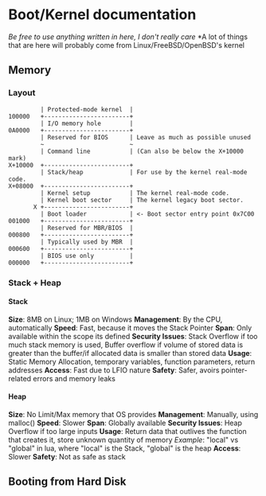 # Boot/Kernel documentation
*Be free to use anything written in here, I don't really care*
*A lot of things that are here will probably come from Linux/FreeBSD/OpenBSD's kernel

## Memory 

### Layout
```
         | Protected-mode kernel  |
100000   +------------------------+
         | I/O memory hole        |
0A0000   +------------------------+
         | Reserved for BIOS      | Leave as much as possible unused
         ~                        ~
         | Command line           | (Can also be below the X+10000 mark)
X+10000  +------------------------+
         | Stack/heap             | For use by the kernel real-mode code.
X+08000  +------------------------+
         | Kernel setup           | The kernel real-mode code.
         | Kernel boot sector     | The kernel legacy boot sector.
       X +------------------------+
         | Boot loader            | <- Boot sector entry point 0x7C00
001000   +------------------------+
         | Reserved for MBR/BIOS  |
000800   +------------------------+
         | Typically used by MBR  |
000600   +------------------------+
         | BIOS use only          |
000000   +------------------------+
```
### Stack + Heap

#### Stack

**Size**: 8MB on Linux; 1MB on Windows
**Management**: By the CPU, automatically
**Speed**: Fast, because it moves the Stack Pointer
**Span**: Only available within the scope its defined
**Security Issues**: Stack Overflow if too much stack memory is used, Buffer overflow if volume of stored data is greater than the buffer/if allocated data is smaller than stored data
**Usage**: Static Memory Allocation, temporary variables, function parameters, return addresses
**Access**: Fast due to LFIO nature
**Safety**: Safer, avoirs pointer-related errors and memory leaks


#### Heap

**Size**: No Limit/Max memory that OS provides
**Management**: Manually, using malloc()
**Speed**: Slower
**Span**: Globally available
**Security Issues**: Heap Overflow if too large inputs
**Usage**: Return data that outlives the function that creates it, store unknown quantity of memory 
    *Example*: "local" vs "global" in lua, where "local" is the Stack, "global" is the heap
**Access**: Slower
**Safety**: Not as safe as stack

## Booting from Hard Disk


